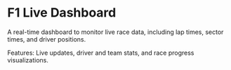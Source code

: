 # F1 Live Dashboard

A real-time dashboard to monitor live race data, including lap times, sector times, and driver positions.

Features: Live updates, driver and team stats, and race progress visualizations.
